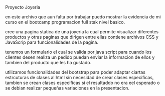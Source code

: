 Proyecto Joyeria

en este archivo que aun falta por trabajar puedo mostrar la evidencia de mi curso en el bootcamp programacion full stak nivel basico.

cree una pagina statica de una joyeria la cual permite visualizar diferentes productos y otras paginas que dirigen entre ellas contiene archivos CSS y JavaScrip para funcionalidades de la pagina.

tenemos un formulario el cual se valida por java script para cuando los clientes desen realiza un pedido puedan enviar la informacion de ellos y tambien del producto que les ha gustado.

utilizamos funcionalidades del bootstrap para poder adaptar ciartas estrcuturas de clases al html sin necesidad de crear clases especificas, tambien se crean clases especificas si el resultaddo no era eel esperado o se debian realizar pequeñas variaciones en la presentacion.